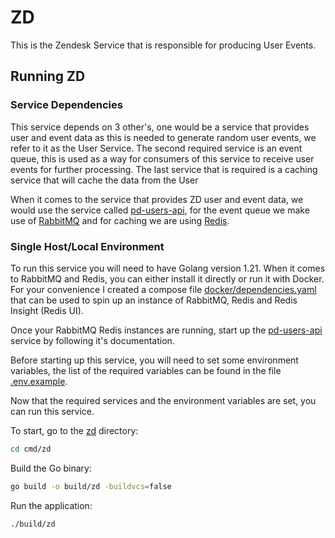 # ZD

This is the Zendesk Service that is responsible for producing User Events.

## Running ZD

### Service Dependencies

This service depends on 3 other's, one would be a service that provides user and event data as this is needed to generate random user events, we refer to it as the User Service. The second required service is an event queue, this is used as a way for consumers of this service to receive user events for further processing. The last service that is required is a caching service that will cache the data from the User 

When it comes to the service that provides ZD user and event data, we would use the service called [pd-users-api](https://github.com/TSE-Coders/pd-users-api), for the event queue we make use of [RabbitMQ](https://www.rabbitmq.com/) and for caching we are using [Redis](https://redis.io/).

### Single Host/Local Environment

To run this service you will need to have Golang version 1.21. When it comes to RabbitMQ and Redis, you can either install it directly or run it with Docker. For your convenience I created a compose file [docker/dependencies.yaml](./docker/dependencies.yaml) that can be used to spin up an instance of RabbitMQ, Redis and Redis Insight (Redis UI). 

Once your RabbitMQ Redis instances are running, start up the [pd-users-api](https://github.com/TSE-Coders/pd-users-api) service by following it's documentation. 

Before starting up this service, you will need to set some environment variables, the list of the required variables can be found in the file [.env.example](./.env.example). 

Now that the required services and the environment variables are set, you can run this service. 

To start, go to the [zd](./cmd/zd) directory:

``` bash
cd cmd/zd
```

Build the Go binary:

``` bash
go build -o build/zd -buildvcs=false
```

Run the application:

``` bash
./build/zd
```
